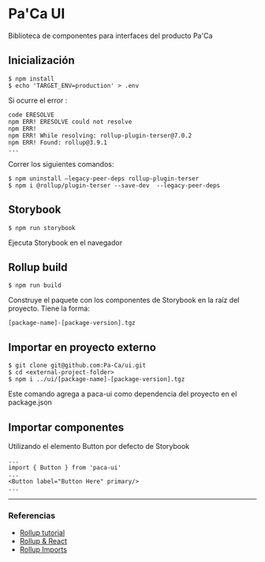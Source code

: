 # Pa'Ca UI

Biblioteca de componentes para interfaces del producto Pa'Ca

## Inicialización

```
$ npm install
$ echo 'TARGET_ENV=production' > .env
```

Si ocurre el error :

```
code ERESOLVE
npm ERR! ERESOLVE could not resolve
npm ERR!
npm ERR! While resolving: rollup-plugin-terser@7.0.2
npm ERR! Found: rollup@3.9.1
...
```

Correr los siguientes comandos:

```
$ npm uninstall —legacy-peer-deps rollup-plugin-terser
$ npm i @rollup/plugin-terser --save-dev  --legacy-peer-deps
```

## Storybook

```
$ npm run storybook
```

Ejecuta Storybook en el navegador

## Rollup build

```
$ npm run build
```

Construye el paquete con los componentes de Storybook en la raíz del proyecto.
Tiene la forma:

`[package-name]-[package-version].tgz`

## Importar en proyecto externo

```
$ git clone git@github.com:Pa-Ca/ui.git
$ cd <external-project-folder>
$ npm i ../ui/[package-name]-[package-version].tgz
```

Este comando agrega a paca-ui como dependencia del proyecto en el package.json

## Importar componentes

Utilizando el elemento Button por defecto de Storybook

```
...
import { Button } from 'paca-ui'
...
<Button label="Button Here" primary/>
...
```

---

### Referencias

- [Rollup tutorial](https://kaizenpanda.com/posts/2021-02-18-rollup/)
- [Rollup & React](https://stackoverflow.com/questions/59668493/how-to-create-a-privately-shared-component-library-which-can-be-used-across-mult)
- [Rollup Imports](https://stackoverflow.com/questions/53722817/using-rollup-for-a-react-component-library)
